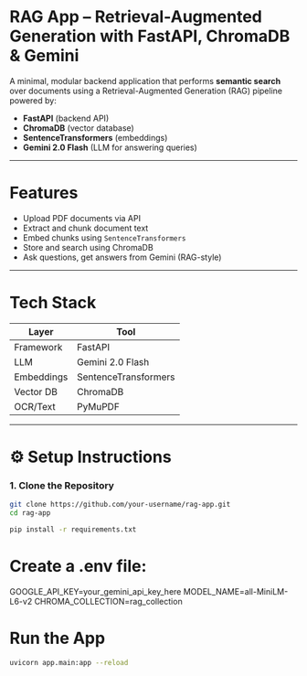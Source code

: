 # RAG App – Retrieval-Augmented Generation with FastAPI, ChromaDB & Gemini

A minimal, modular backend application that performs **semantic search** over documents using a Retrieval-Augmented Generation (RAG) pipeline powered by:

- **FastAPI** (backend API)
- **ChromaDB** (vector database)
- **SentenceTransformers** (embeddings)
- **Gemini 2.0 Flash** (LLM for answering queries)

---

# Features

- Upload PDF documents via API
- Extract and chunk document text
- Embed chunks using `SentenceTransformers`
- Store and search using ChromaDB
- Ask questions, get answers from Gemini (RAG-style)

---

# Tech Stack

| Layer       | Tool                         |
|-------------|------------------------------|
| Framework   | FastAPI                      |
| LLM         | Gemini 2.0 Flash             |
| Embeddings  | SentenceTransformers         |
| Vector DB   | ChromaDB                     |
| OCR/Text    | PyMuPDF                      |

---

# ⚙️ Setup Instructions

### 1. Clone the Repository

```bash
git clone https://github.com/your-username/rag-app.git
cd rag-app

pip install -r requirements.txt

```

# Create a .env file:

GOOGLE_API_KEY=your_gemini_api_key_here
MODEL_NAME=all-MiniLM-L6-v2
CHROMA_COLLECTION=rag_collection

# Run the App

```bash
uvicorn app.main:app --reload
```

